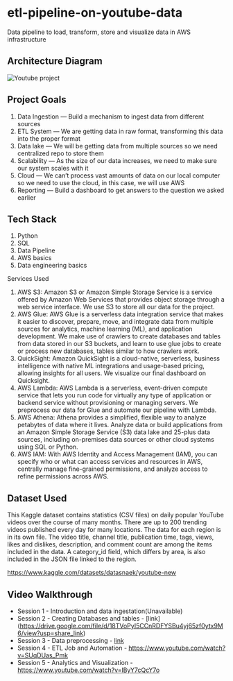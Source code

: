 # etl-pipeline-on-youtube-data
Data pipeline to load, transform, store and visualize data in AWS infrastructure

## Architecture Diagram
![Youtube project](https://user-images.githubusercontent.com/99402393/212493704-d06e2feb-8b90-4e31-8bb1-72d74be22074.jpg)

## Project Goals
1. Data Ingestion — Build a mechanism to ingest data from different sources
2. ETL System — We are getting data in raw format, transforming this data into the proper format
3. Data lake — We will be getting data from multiple sources so we need centralized repo to store them
4. Scalability — As the size of our data increases, we need to make sure our system scales with it
5. Cloud — We can’t process vast amounts of data on our local computer so we need to use the cloud, in this case, we will use AWS
6. Reporting — Build a dashboard to get answers to the question we asked earlier

## Tech Stack
1. Python
2. SQL
3. Data Pipeline
4. AWS basics
5. Data engineering basics

Services Used
1. AWS S3: Amazon S3 or Amazon Simple Storage Service is a service offered by Amazon Web Services that provides object storage through a web service interface. We use S3 to store all our data for the project.
2. AWS Glue: AWS Glue is a serverless data integration service that makes it easier to discover, prepare, move, and integrate data from multiple sources for analytics, machine learning (ML), and application development. We make use of crawlers to create databases and tables from data stored in our S3 buckets, and learn to use glue jobs to create or process new databases, tables similar to how crawlers work.
3. QuickSight: Amazon QuickSight is a cloud-native, serverless, business intelligence with native ML integrations and usage-based pricing, allowing insights for all users. We visualize our final dashboard on Quicksight.
4. AWS Lambda: AWS Lambda is a serverless, event-driven compute service that lets you run code for virtually any type of application or backend service without provisioning or managing servers. We preprocess our data for Glue and automate our pipeline with Lambda.
5. AWS Athena: Athena provides a simplified, flexible way to analyze petabytes of data where it lives. Analyze data or build applications from an Amazon Simple Storage Service (S3) data lake and 25-plus data sources, including on-premises data sources or other cloud systems using SQL or Python.
6. AWS IAM: With AWS Identity and Access Management (IAM), you can specify who or what can access services and resources in AWS, centrally manage fine-grained permissions, and analyze access to refine permissions across AWS.


## Dataset Used
This Kaggle dataset contains statistics (CSV files) on daily popular YouTube videos over the course of many months. There are up to 200 trending videos published every day for many locations. The data for each region is in its own file. The video title, channel title, publication time, tags, views, likes and dislikes, description, and comment count are among the items included in the data. A category_id field, which differs by area, is also included in the JSON file linked to the region.

https://www.kaggle.com/datasets/datasnaek/youtube-new

## Video Walkthrough
- Session 1 - Introduction and data ingestation(Unavailable)
- Session 2 - Creating Databases and tables - [link] (https://drive.google.com/file/d/18TVoPyI5CCnRDFYSBu4yj65zf0ytx9M6/view?usp=share_link)
- Session 3 - Data preprocessing - [link](https://drive.google.com/file/d/18TVoPyI5CCnRDFYSBu4yj65zf0ytx9M6/view?usp=share_link)
- Session 4 - ETL Job and Automation - https://www.youtube.com/watch?v=SUqDUas_Pmk
- Session 5 - Analytics and Visualization - https://www.youtube.com/watch?v=lByY7cQcY7o
